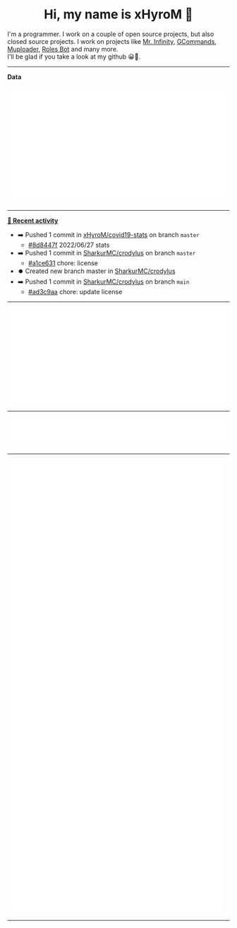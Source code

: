 <p align="center">
    <!-- <img src="https://avatars.githubusercontent.com/u/56601352" width="192" alt="hyro's pfp" /> -->
    <h1 align="center">Hi, my name is xHyroM 👋</h1>
</p>

I'm a programmer. I work on a couple of open source projects, but also closed source projects. I work on projects like [Mr. Infinity](https://discord.com/oauth2/authorize?client_id=720321585625694239&scope=bot%20applications.commands&permissions=8&redirect_uri=https://blobs.gq/imanager&prompt=consent&response_type=code), [GCommands](https://github.com/Garlic-Team/GCommands), [Muploader](https://github.com/xHyroM/Muploder), [Roles Bot](https://github.com/xHyroM/roles-bot) and many more.  
I'll be glad if you take a look at my github 😀👀.

___
**Data**

<img src="https://github.com/xHyroM/xHyroM/blob/master/.cache/base.svg">

___

**[📰 Recent activity](https://github.com/xHyroM)**
* ➡️ Pushed 1 commit in [xHyroM/covid19-stats](https://github.com/xHyroM/covid19-stats) on branch `master`
  * [#8d8447f](https://github.com/xHyroM/covid19-stats/commit/8d8447f) 2022/06/27 stats
* ➡️ Pushed 1 commit in [SharkurMC/crodylus](https://github.com/SharkurMC/crodylus) on branch `master`
  * [#a1ce631](https://github.com/SharkurMC/crodylus/commit/a1ce631) chore: license
* ⏺️ Created new branch master in [SharkurMC/crodylus](https://github.com/SharkurMC/crodylus)
* ➡️ Pushed 1 commit in [SharkurMC/crodylus](https://github.com/SharkurMC/crodylus) on branch `main`
  * [#ad3c9aa](https://github.com/SharkurMC/crodylus/commit/ad3c9aa) chore: update license


___

<img src="https://github.com/xHyroM/xHyroM/blob/master/.cache/isocalendar.svg">

___

<img src="https://github.com/xHyroM/xHyroM/blob/master/.cache/languages.svg">

___

<img src="https://github.com/xHyroM/xHyroM/blob/master/.cache/achievements.svg">

___
